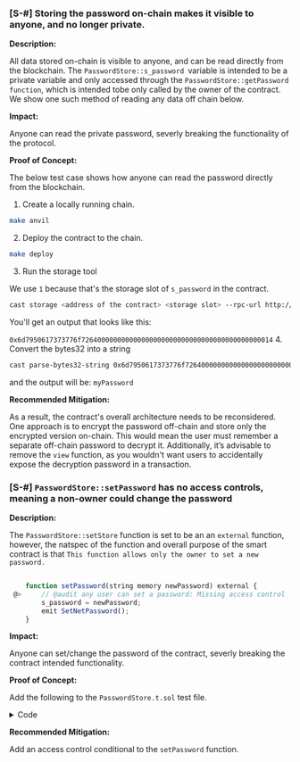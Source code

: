 ### [S-#] Storing the password on-chain makes it visible to anyone, and no longer private.

**Description:** 

All data stored on-chain is visible to anyone, and can be read directly from the blockchain. The `PasswordStore::s_password `variable is intended to be a private variable and only accessed through the `PasswordStore::getPassword function`, which is intended tobe only called by the owner of the contract.
We show one such method of reading any data off chain below.

**Impact:** 

Anyone can read the private password, severly breaking the functionality of the protocol.

**Proof of Concept:**

The below test case shows how anyone can read the password directly from the blockchain.

1. Create a locally running chain.

```bash
make anvil
```

2. Deploy the contract to the chain.

```bash
make deploy
```

3. Run the storage tool

We use `1` because that's the storage slot of `s_password` in the contract.

```bash
cast storage <address of the contract> <storage slot> --rpc-url http://127.0.0.1:8545
```
You'll get an output that looks like this:

`0x6d7950617373776f726400000000000000000000000000000000000000000014`
4. Convert the bytes32 into a string 

```bash 
cast parse-bytes32-string 0x6d7950617373776f726400000000000000000000000000000000000000000014
```

and the output will be: `myPassword`

**Recommended Mitigation:** 

As a result, the contract's overall architecture needs to be reconsidered. One approach is to encrypt the password off-chain and store only the encrypted version on-chain. This would mean the user must remember a separate off-chain password to decrypt it. Additionally, it’s advisable to remove the `view` function, as you wouldn't want users to accidentally expose the decryption password in a transaction.

### [S-#] `PasswordStore::setPassword` has no access controls, meaning a non-owner could change the password

**Description:** 

The `PasswordStore::setStore` function is set to be an an `external` function, however, the natspec of the function and overall purpose of the smart contract is that `This function allows only the owner to set a new password.`

```typescript

    function setPassword(string memory newPassword) external {
 @>     // @audit any user can set a password: Missing access control
        s_password = newPassword;
        emit SetNetPassword();
    }

```

**Impact:** 

Anyone can set/change the password of the contract, severly breaking the contract intended functionality.

**Proof of Concept:**

Add the following to the `PasswordStore.t.sol` test file.


<details>

<summary>Code</summary>

```javascript
    function test_anyone_can_set_password(address randomUser) public {
        vm.assume(randomUser != owner);
        vm.prank(randomUser);
        string memory expectedPassword = "myNewPassword";
        passwordStore.setPassword(expectedPassword);
        vm.prank(owner);
        string memory actualPassword = passwordStore.getPassword();
        assertEq(actualPassword, expectedPassword);
    }
```

</details>

**Recommended Mitigation:** 

Add an access control conditional to the `setPassword` function.

```javascript

```